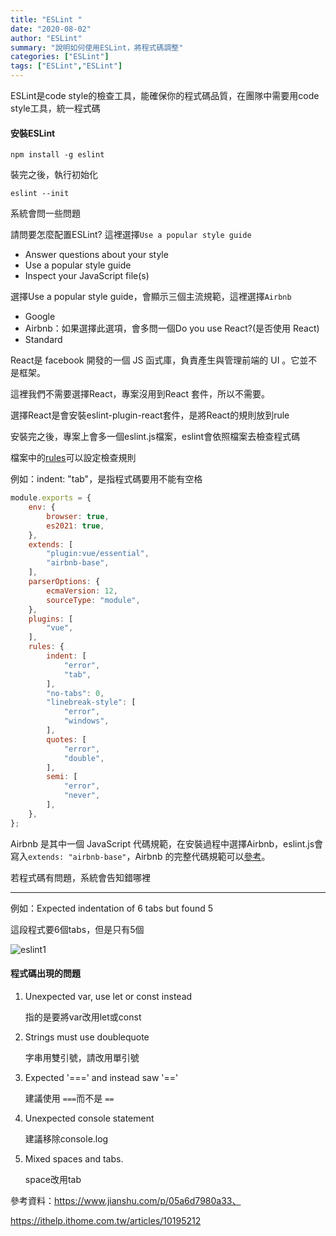 ```yaml
---
title: "ESLint "
date: "2020-08-02"
author: "ESLint"
summary: "說明如何使用ESLint，將程式碼調整"
categories: ["ESLint"]
tags: ["ESLint","ESLint"]
---
```


ESLint是code style的檢查工具，能確保你的程式碼品質，在團隊中需要用code style工具，統一程式碼

#### 安裝ESLint

```
npm install -g eslint
```

裝完之後，執行初始化

```
eslint --init
```

系統會問一些問題

請問要怎麼配置ESLint? 這裡選擇`Use a popular style guide`

- Answer questions about your style
- Use a popular style guide
- Inspect your JavaScript file(s)

選擇Use a popular style guide，會顯示三個主流規範，這裡選擇`Airbnb`

- Google
- Airbnb：如果選擇此選項，會多問一個Do you use React?(是否使用 React)
- Standard

React是 facebook 開發的一個 JS 函式庫，負責產生與管理前端的 UI 。它並不是框架。

這裡我們不需要選擇React，專案沒用到React 套件，所以不需要。

選擇React是會安裝eslint-plugin-react套件，是將React的規則放到rule

安裝完之後，專案上會多一個eslint.js檔案，eslint會依照檔案去檢查程式碼

檔案中的[rules](https://eslint.org/docs/rules/)可以設定檢查規則

例如：indent: "tab"，是指程式碼要用不能有空格

```javascript
module.exports = {
	env: {
		browser: true,
		es2021: true,
	},
	extends: [
		"plugin:vue/essential",
		"airbnb-base",
	],
	parserOptions: {
		ecmaVersion: 12,
		sourceType: "module",
	},
	plugins: [
		"vue",
	],
	rules: {
		indent: [
			"error",
			"tab",
		],
		"no-tabs": 0,
		"linebreak-style": [
			"error",
			"windows",
		],
		quotes: [
			"error",
			"double",
		],
		semi: [
			"error",
			"never",
		],
	},
};

```

Airbnb 是其中一個 JavaScript 代碼規範，在安裝過程中選擇Airbnb，eslint.js會寫入`extends: "airbnb-base"`，Airbnb 的完整代碼規範可以[參考](https://github.com/airbnb/javascript)。

若程式碼有問題，系統會告知錯哪裡

--------

例如：Expected indentation of 6 tabs but found 5

這段程式要6個tabs，但是只有5個

![eslint1](C:\xampp\htdocs\markdown_note\assets\images\eslint1.png)

#### 程式碼出現的問題

1. Unexpected var, use let or const instead

   指的是要將var改用let或const

2. Strings must use doublequote

   字串用雙引號，請改用單引號

3. Expected '===' and instead saw '=='

   建議使用 `===`而不是 `==`

4. Unexpected console statement

   建議移除console.log

5. Mixed spaces and tabs.

   space改用tab



參考資料：https://www.jianshu.com/p/05a6d7980a33、

https://ithelp.ithome.com.tw/articles/10195212
